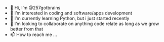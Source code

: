 - 👋 Hi, I’m @257gotbrains
- 👀 I’m interested in coding and software/apps development
- 🌱 I’m currently learning Python, but i just started recently
- 💞️ I’m looking to collaborate on anything code relate as long as we  grow better from that
- 📫 How to reach me ...

<!---
257gotbrains/257gotbrains is a ✨ special ✨ repository because its `README.md` (this file) appears on your GitHub profile.
You can click the Preview link to take a look at your changes.
--->
